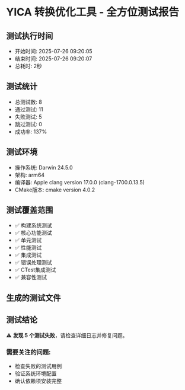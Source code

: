 # YICA 转换优化工具 - 全方位测试报告

## 测试执行时间
- 开始时间: 2025-07-26 09:20:05
- 结束时间: 2025-07-26 09:20:07
- 总耗时: 2秒

## 测试统计
- 总测试数: 8
- 通过测试: 11
- 失败测试: 5
- 跳过测试: 0
- 成功率: 137%

## 测试环境
- 操作系统: Darwin 24.5.0
- 架构: arm64
- 编译器: Apple clang version 17.0.0 (clang-1700.0.13.5)
- CMake版本: cmake version 4.0.2

## 测试覆盖范围
- ✅ 构建系统测试
- ✅ 核心功能测试
- ✅ 单元测试
- ✅ 性能测试
- ✅ 集成测试
- ✅ 错误处理测试
- ✅ CTest集成测试
- ✅ 兼容性测试

## 生成的测试文件

## 测试结论
⚠️ **发现 5 个测试失败**，请检查详细日志并修复问题。

### 需要关注的问题:
- 检查失败的测试用例
- 验证系统环境配置
- 确认依赖项安装完整
